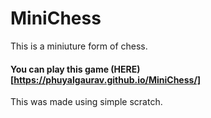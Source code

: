 # MiniChess
This is a miniuture form of chess.

#### You can play this game (HERE)[https://phuyalgaurav.github.io/MiniChess/]
This was made using simple scratch.
